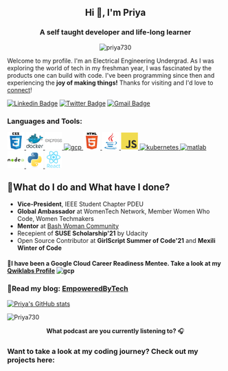 <h2 align="center">Hi 👋, I'm Priya</h2>
<h3 align="center">A self taught developer and life-long learner</h3>

<p align="center">
<img src="https://user-images.githubusercontent.com/60316903/128515988-a6344991-d4e1-4683-b673-3a3db367dab9.png" alt="priya730" />
</p>

Welcome to my profile. I'm an Electrical Engineering Undergrad. As I was exploring the world of tech in my freshman year, I was fascinated by the products one can build with code. I've been programming since then and experiencing the **joy of making things!** Thanks for visiting and I'd love to [connect](https://linkedin.com/in/priyasrivastava730)!

[![Linkedin Badge](https://img.shields.io/badge/-LinkedIn-blue?style=flat&logo=Linkedin&logoColor=white&link=https://www.linkedin.com/in/priyasrivastava730/)](https://www.linkedin.com/in/priyasrivastava730/)
[![Twitter Badge](https://img.shields.io/badge/-Twitter-1ca0f1?style=flat&labelColor=1ca0f1&logo=twitter&logoColor=white&link=https://twitter.com/shivikapriya)](https://twitter.com/shivikapriya)
[![Gmail Badge](https://img.shields.io/badge/-Mail-c14438?style=flat&logo=Gmail&logoColor=white&link=mailto:shivikapiya730@gmail.com)](mailto:shivikapriya730@gmail.com)


<h3 align="left">Languages and Tools:</h3>
<p align="left"> <a href="https://www.w3schools.com/css/" target="_blank"> <img src="https://raw.githubusercontent.com/devicons/devicon/master/icons/css3/css3-original-wordmark.svg" alt="css3" width="40" height="40"/> </a> <a href="https://www.docker.com/" target="_blank"> <img src="https://raw.githubusercontent.com/devicons/devicon/master/icons/docker/docker-original-wordmark.svg" alt="docker" width="40" height="40"/> </a> <a href="https://expressjs.com" target="_blank"> <img src="https://raw.githubusercontent.com/devicons/devicon/master/icons/express/express-original-wordmark.svg" alt="express" width="40" height="40"/> </a> <a href="https://cloud.google.com" target="_blank"> <img src="https://www.vectorlogo.zone/logos/google_cloud/google_cloud-icon.svg" alt="gcp" width="40" height="40"/> </a> <a href="https://www.w3.org/html/" target="_blank"> <img src="https://raw.githubusercontent.com/devicons/devicon/master/icons/html5/html5-original-wordmark.svg" alt="html5" width="40" height="40"/> </a> <a href="https://www.java.com" target="_blank"> <img src="https://raw.githubusercontent.com/devicons/devicon/master/icons/java/java-original.svg" alt="java" width="40" height="40"/> </a> <a href="https://developer.mozilla.org/en-US/docs/Web/JavaScript" target="_blank"> <img src="https://raw.githubusercontent.com/devicons/devicon/master/icons/javascript/javascript-original.svg" alt="javascript" width="40" height="40"/> </a> <a href="https://kubernetes.io" target="_blank"> <img src="https://www.vectorlogo.zone/logos/kubernetes/kubernetes-icon.svg" alt="kubernetes" width="40" height="40"/> </a> <a href="https://www.mathworks.com/" target="_blank"> <img src="https://upload.wikimedia.org/wikipedia/commons/2/21/Matlab_Logo.png" alt="matlab" width="40" height="40"/> </a> <a href="https://nodejs.org" target="_blank"> <img src="https://raw.githubusercontent.com/devicons/devicon/master/icons/nodejs/nodejs-original-wordmark.svg" alt="nodejs" width="40" height="40"/> </a> <a href="https://www.python.org" target="_blank"> <img src="https://raw.githubusercontent.com/devicons/devicon/master/icons/python/python-original.svg" alt="python" width="40" height="40"/> </a> <a href="https://reactjs.org/" target="_blank"> <img src="https://raw.githubusercontent.com/devicons/devicon/master/icons/react/react-original-wordmark.svg" alt="react" width="40" height="40"/> </a> </p>

## 📌What do I do and What have I done?
* **Vice-President**, IEEE Student Chapter PDEU
* **Global Ambassador** at WomenTech Network, Member Women Who Code, Women Techmakers
* **Mentor** at [Bash Woman Community](https://github.com/Bash-Woman-Community)
* Recepient of **SUSE Scholarship'21** by Udacity
* Open Source Contributor at **GirlScript Summer of Code'21** and **Mexili Winter of Code** 
#### 🎯I have been a Google Cloud Career Readiness Mentee. Take a look at my [Qwiklabs Profile](https://google.qwiklabs.com/public_profiles/bab3debc-fccb-48b1-979b-e2c24a4ff646) <img src="https://www.vectorlogo.zone/logos/google_cloud/google_cloud-icon.svg" alt="gcp" width="20" height="20"/>
### 👀Read my blog: [EmpoweredByTech](https://empoweredbytech.hashnode.dev/) 

[![Priya's GitHub stats](https://github-readme-stats.vercel.app/api?username=Priya730)](https://github.com/Priya730/github-readme-stats)


<p align="left"> <img src="https://komarev.com/ghpvc/?username=Priya730&label=Profile%20views&color=0e75b6&style=flat" alt="Priya730" /> </p>
<p align="center"><b>What podcast are you currently listening to?</b> 🎧</p>

### Want to take a look at my coding journey? Check out my projects here: 
